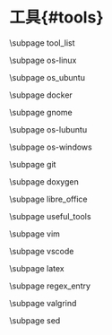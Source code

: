 工具{#tools}
===========

\subpage tool_list

\subpage os-linux

\subpage os_ubuntu

\subpage docker

\subpage gnome

\subpage os-lubuntu

\subpage os-windows

\subpage git

\subpage doxygen

\subpage libre_office

\subpage useful_tools

\subpage vim

\subpage vscode

\subpage latex

\subpage regex_entry

\subpage valgrind

\subpage sed